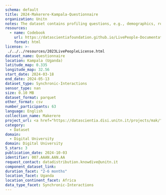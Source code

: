 ```yaml
---
schema: default
title: 2024-Makerere-Kampala-Questionnaire
organization: Unitn
notes: The dataset contains profiling questions, e.g., demographics, routines, personality.  It is part of the Makerere data collection, which contains data about the everyday life activities of students coming from Makerere University located in Uganda. The data were collected via questionnaires, data coming from 30 smartphone sensors associated to thousand self-reported annotations over a period of 8 weeks.
resources:
  - name: Codebook
    url: https://datascientiafoundation.github.io/LivePeople-Documentation/codebooks/2024-MAK-Kampala-survey.html
    format: html
license: >-
 ./../../resources/2023LivePeopleLicense.html
dataset_name: Questionnaire
location: Kampala (Uganda)
latitude_map: 0.335
longitude_map: 32.56
start_date: 2024-03-18
end_date: 2024-05-13
dataset_type: Synchronic-Interactions
sensor_type: nan
size: 0.10 MB
dataset_format: parquet
other_format: csv
number_participants: 63
language: English
collection_name: Makerere
project_url: <a href="https://datascientia.disi.unitn.it/projects/mak/">https://datascientia.disi.unitn.it/projects/mak/</a>
category: 
  - Dataset
domain: 
  - Digital University
domain: Digital University
5_stars: 3
publication_date: 2024-10-03
identifier: 007.AAAN.AAN.AA
request_contact: datadistribution.knowdive@unitn.it
component_dataset_link: 
duration_facet: "2-6 months"
location_facet: Uganda
location_continent_facet: Africa
data_type_facet: Synchronic-Interactions
---
```

